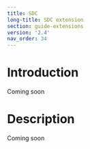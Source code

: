 ```yaml
---
title: SDC
long-title: SDC extension
section: guide-extensions
version: '2.4'
nav_order: 34
---
```

# Introduction

Coming soon

# Description

Coming soon
